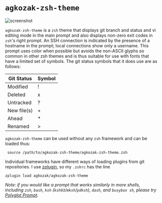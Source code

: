 # `agkozak-zsh-theme`
![screenshot](https://github.com/agkozak/agkozak-zsh-theme/raw/master/img/agkozak-zsh-theme.jpg)


`agkozak-zsh-theme` is a `zsh` theme that displays git branch and status and vi editing mode in the main prompt and also displays non-zero exit codes in `zsh`'s right prompt. An SSH connection is indicated by the presence of a hostname in the prompt; local connections show only a username. This prompt uses color when possible but avoids the non-ASCII glyphs so common in other zsh themes and is thus suitable for use with fonts that have a limited set of symbols. The git status symbols that it does use are as follows:

Git Status | Symbol
--- | ---
Modified | !
Deleted | x
Untracked | ?
New file(s) | +
Ahead | \*
Renamed | >

`agkozak-zsh-theme` can be used without any `zsh` framework and can be loaded thus:

     source /path/to/agkozak-zsh-theme/agkozak-zsh-theme.zsh

Individual frameworks have different ways of loading plugins from git repositories. I use [zplugin](https://github.com/zdharma/zplugin), so my `.zshrc` has the line

    zplugin load agkozak/agkozak-zsh-theme

*Note: if you would like a prompt that works similarly in more shells, including `zsh`, `bash`, `ksh` (`ksh93`/`mksh`/`pdksh`), `dash`, and `busybox sh`, please try [Polyglot Prompt](https://github.com/agkozak/polyglot).*
